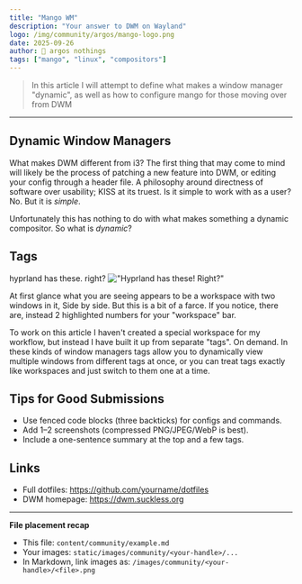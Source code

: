```yaml
---
title: "Mango WM"
description: "Your answer to DWM on Wayland"
logo: /img/community/argos/mango-logo.png
date: 2025-09-26
author: 🐢 argos nothings
tags: ["mango", "linux", "compositors"]
---
```

> In this article I will attempt to define what makes a window manager "dynamic", as well as how to configure mango for those moving over from DWM
---

## Dynamic Window Managers
What makes DWM different from i3? The first thing that may come to mind will likely be the process of patching a new feature into DWM, or editing your config through a header file. A philosophy around directness of software over usability; KISS at its truest. Is it simple to work with as a user? No. But it is *simple*.

Unfortunately this has nothing to do with what makes something a dynamic compositor. So what is *dynamic*?


## Tags 
hyprland has these. right?
!["Hyprland has these! Right?"](/img/community/argos/scrshot1.png)

At first glance what you are seeing appears to be a workspace with two windows in it, Side by side. But this is a bit of a farce. If you notice, there are, instead 2 highlighted numbers for your "workspace" bar.

To work on this article I haven't created a special workspace for my workflow, but instead I have built it up from separate "tags". On demand. In these kinds of window managers tags allow you to dynamically view multiple windows from different tags at once, or you can treat tags exactly like workspaces and just switch to them one at a time.


## Tips for Good Submissions
- Use fenced code blocks (three backticks) for configs and commands.
- Add 1–2 screenshots (compressed PNG/JPEG/WebP is best).
- Include a one-sentence summary at the top and a few tags.

## Links
- Full dotfiles: https://github.com/yourname/dotfiles
- DWM homepage: https://dwm.suckless.org

---
**File placement recap**
- This file: `content/community/example.md`
- Your images: `static/images/community/<your-handle>/...`
- In Markdown, link images as: `/images/community/<your-handle>/<file>.png`

